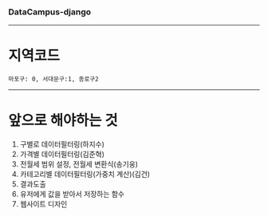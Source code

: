 ### DataCampus-django
---
# 지역코드
```
마포구: 0, 서대문구:1, 종로구2
```
---
# 앞으로 해야하는 것
1. 구별로 데이터필터링(하지수)
2. 가격별 데이터필터링(김준혁)
3. 전월세 범위 설정, 전월세 변환식(송기웅)
4. 카테고리별 데이터필터링(가중치 계산)(김건)
5. 결과도출
6. 유저에게 값을 받아서 저장하는 함수
7. 웹사이트 디자인
